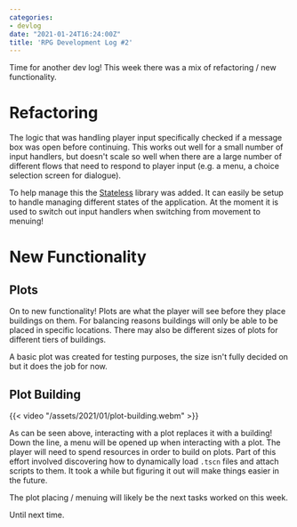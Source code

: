 ```yaml
---
categories:
- devlog
date: "2021-01-24T16:24:00Z"
title: 'RPG Development Log #2'
---
```

Time for another dev log! This week there was a mix of refactoring / new functionality.
# Refactoring
The logic that was handling player input specifically checked if a message box was open before continuing. This works out well for a small number of input handlers, but doesn't scale so well when there are a large number of different flows that need to respond to player input (e.g. a menu, a choice selection screen for dialogue).

To help manage this the [Stateless](https://github.com/dotnet-state-machine/stateless) library was added. It can easily be setup to handle managing different states of the application. At the moment it is used to switch out input handlers when switching from movement to menuing!

# New Functionality
## Plots
On to new functionality! Plots are what the player will see before they place buildings on them. For balancing reasons buildings will only be able to be placed in specific locations. There may also be different sizes of plots for different tiers of buildings. 

A basic plot was created for testing purposes, the size isn't fully decided on but it does the job for now.

## Plot Building
{{< video "/assets/2021/01/plot-building.webm" >}}

As can be seen above, interacting with a plot replaces it with a building! Down the line, a menu will be opened up when interacting with a plot. The player will need to spend resources in order to build on plots. Part of this effort involved discovering how to dynamically load `.tscn` files and attach scripts to them. It took a while but figuring it out will make things easier in the future.

The plot placing / menuing will likely be the next tasks worked on this week.

Until next time.


